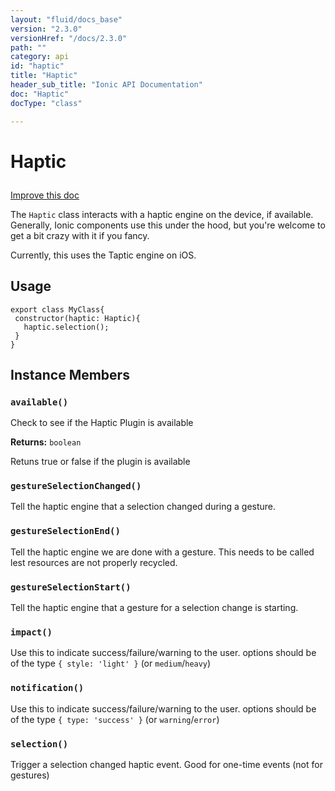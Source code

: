 ```yaml
---
layout: "fluid/docs_base"
version: "2.3.0"
versionHref: "/docs/2.3.0"
path: ""
category: api
id: "haptic"
title: "Haptic"
header_sub_title: "Ionic API Documentation"
doc: "Haptic"
docType: "class"

---
```










<h1 class="api-title">
<a class="anchor" name="haptic" href="#haptic"></a>

Haptic





</h1>

<a class="improve-v2-docs" href="http://github.com/ionic-team/ionic/edit/master//src/tap-click/haptic.ts#L2">
Improve this doc
</a>






<p>The <code>Haptic</code> class interacts with a haptic engine on the device, if
available. Generally, Ionic components use this under the hood, but you&#39;re
welcome to get a bit crazy with it if you fancy.</p>
<p>Currently, this uses the Taptic engine on iOS.</p>




<!-- @usage tag -->

<h2><a class="anchor" name="usage" href="#usage"></a>Usage</h2>

<pre><code class="lang-ts">export class MyClass{
 constructor(haptic: Haptic){
   haptic.selection();
 }
}
</code></pre>




<!-- @property tags -->



<!-- instance methods on the class -->

<h2><a class="anchor" name="instance-members" href="#instance-members"></a>Instance Members</h2>

<div id="available"></div>

<h3>
<a class="anchor" name="available" href="#available"></a>
<code>available()</code>
  

</h3>

Check to see if the Haptic Plugin is available






<div class="return-value">
<i class="icon ion-arrow-return-left"></i>
<b>Returns:</b> 
  <code>boolean</code> <p>Retuns true or false if the plugin is available</p>


</div>




<div id="gestureSelectionChanged"></div>

<h3>
<a class="anchor" name="gestureSelectionChanged" href="#gestureSelectionChanged"></a>
<code>gestureSelectionChanged()</code>
  

</h3>

Tell the haptic engine that a selection changed during a gesture.











<div id="gestureSelectionEnd"></div>

<h3>
<a class="anchor" name="gestureSelectionEnd" href="#gestureSelectionEnd"></a>
<code>gestureSelectionEnd()</code>
  

</h3>

Tell the haptic engine we are done with a gesture. This needs to be
called lest resources are not properly recycled.











<div id="gestureSelectionStart"></div>

<h3>
<a class="anchor" name="gestureSelectionStart" href="#gestureSelectionStart"></a>
<code>gestureSelectionStart()</code>
  

</h3>

Tell the haptic engine that a gesture for a selection change is starting.











<div id="impact"></div>

<h3>
<a class="anchor" name="impact" href="#impact"></a>
<code>impact()</code>
  

</h3>

Use this to indicate success/failure/warning to the user.
options should be of the type `{ style: 'light' }` (or `medium`/`heavy`)











<div id="notification"></div>

<h3>
<a class="anchor" name="notification" href="#notification"></a>
<code>notification()</code>
  

</h3>

Use this to indicate success/failure/warning to the user.
options should be of the type `{ type: 'success' }` (or `warning`/`error`)











<div id="selection"></div>

<h3>
<a class="anchor" name="selection" href="#selection"></a>
<code>selection()</code>
  

</h3>

Trigger a selection changed haptic event. Good for one-time events
(not for gestures)














<!-- related link --><!-- end content block -->


<!-- end body block -->

